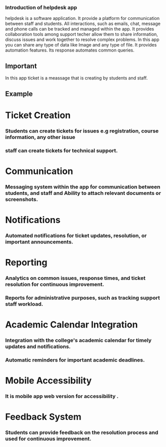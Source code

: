 ### Introduction of helpdesk app

helpdesk is a software application. It provide a platform for communication between staff and students. All interactions, such as emails, chat, message and phone calls can be tracked and managed within the app. It provides collaboration tools among support techer allow them to share information, discuss issues and work together to resolve complex problems. In this app you can share any type of data like Image and any type of file. It provides automation features. Its response automates common queries.

## Important
 In this app ticket is a meassage that is creating by students and staff.
## Example

# Ticket Creation

### Students can create tickets for issues  e.g  registration, course information, any other issue 
### staff can create tickets for technical support.

# Communication

### Messaging system within the app for communication between students, and  staff and Ability to attach relevant documents or screenshots.
    
# Notifications

### Automated notifications for ticket updates, resolution, or important announcements.
    
# Reporting

  ###  Analytics on common issues, response times, and ticket resolution for continuous improvement.
###  Reports for administrative purposes, such as tracking support staff workload.

# Academic Calendar Integration

### Integration with the college's academic calendar for timely updates and notifications.
### Automatic reminders for important academic deadlines.
#   Mobile Accessibility

  ### It is mobile app web version for accessibility .

   # Feedback System

   ### Students  can provide feedback on the resolution process and used for continuous improvement.
